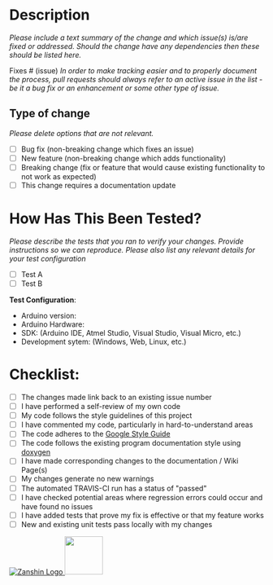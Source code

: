# Description
_Please include a text summary of the change and which issue(s) is/are fixed or addressed. Should the change have any dependencies 
then these should be listed here._

Fixes # (issue)
_In order to make tracking easier and to properly document the process,
pull requests should always refer to an active issue in the list - be it a bug fix or an enhancement or some other type of issue._

## Type of change

_Please delete options that are not relevant._

- [ ] Bug fix (non-breaking change which fixes an issue)
- [ ] New feature (non-breaking change which adds functionality)
- [ ] Breaking change (fix or feature that would cause existing functionality to not work as expected)
- [ ] This change requires a documentation update

# How Has This Been Tested?

_Please describe the tests that you ran to verify your changes. Provide instructions so we can reproduce. Please also list any relevant details for your test configuration_

- [ ] Test A
- [ ] Test B

**Test Configuration**:
* Arduino version:
* Arduino Hardware:
* SDK: (Arduino IDE, Atmel Studio, Visual Studio, Visual Micro, etc.)
* Development sytem: (Windows, Web, Linux, etc.)

# Checklist:

- [ ] The changes made link back to an existing issue number
- [ ] I have performed a self-review of my own code
- [ ] My code follows the style guidelines of this project
- [ ] I have commented my code, particularly in hard-to-understand areas
- [ ] The code adheres to the [Google Style Guide](https://google.github.io/styleguide/cppguide.html)
- [ ] The code follows the existing program documentation style using [doxygen](http://www.doxygen.nl/)
- [ ] I have made corresponding changes to the documentation / Wiki Page(s)
- [ ] My changes generate no new warnings
- [ ] The automated TRAVIS-CI run has a status of "passed"
- [ ] I have checked potential areas where regression errors could occur and have found no issues
- [ ] I have added tests that prove my fix is effective or that my feature works
- [ ] New and existing unit tests pass locally with my changes

[![Zanshin Logo](https://zanduino.github.io/Images/zanshinkanjitiny.gif) <img src="https://zanduino.github.io/Images/zanshintext.gif" width="75"/>](https://zanduino.github.io)

